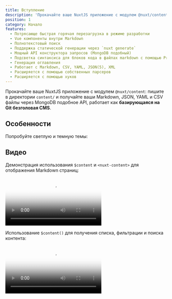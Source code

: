 ```yaml
---
title: Вступление
description: 'Прокачайте ваше NuxtJS приложение с модулем @nuxt/content: пишите в директории content/ и получайте ваши Markdown, JSON, YAML и CSV файлы через MongoDB подобное API, работает как базирующаяся на Git безголовая CMS.'
position: 1
category: Начало
features:
  - Потрясающе быстрая горячая перезагрузка в режиме разработки
  - Vue компоненты внутри Markdown
  - Полнотекстовый поиск
  - Поддержка статической генерации через `nuxt generate`
  - Мощный API конструктора запросов (MongoDB подобный)
  - Подсветка синтаксиса для блоков кода в файлах markdown с помощью PrismJS.
  - Генерация оглавления
  - Работает с Markdown, CSV, YAML, JSON(5), XML
  - Расширяется с помощью собственных парсеров
  - Расширяется с помощью хуков
---
```


Прокачайте ваше NuxtJS приложение с модулем `@nuxt/content`: пишите в директории `content/` и получайте ваши Markdown, JSON, YAML и CSV файлы через MongoDB подобное API, работает как **базирующаяся на Git безголовая CMS**.

## Особенности

<list :items="features"></list>

<p class="flex items-center">Попробуйте светлую и темную темы: <app-color-switcher class="inline-flex ml-2"></app-color-switcher></p>

## Видео

Демонстрация использования `$content` и `<nuxt-content>` для отображения Markdown страниц:

<video poster="https://res.cloudinary.com/nuxt/video/upload/v1588091670/nuxt-content_wxnjje.jpg" loop playsinline controls>
  <source src="https://res.cloudinary.com/nuxt/video/upload/v1588091670/nuxt-content_wxnjje.webm" type="video/webm" />
  <source src="https://res.cloudinary.com/nuxt/video/upload/v1588091670/nuxt-content_wxnjje.mp4" type="video/mp4" />
  <source src="https://res.cloudinary.com/nuxt/video/upload/v1588091670/nuxt-content_wxnjje.ogv" type="video/ogg" />
</video>

Использование `$content()` для получения списка, фильтрации и поиска контента:

<video poster="https://res.cloudinary.com/nuxt/video/upload/v1588095794/nuxt-content-movies_c0cq9p.jpg" loop playsinline controls>
  <source src="https://res.cloudinary.com/nuxt/video/upload/v1588095794/nuxt-content-movies_c0cq9p.webm" type="video/webm" />
  <source src="https://res.cloudinary.com/nuxt/video/upload/v1588095794/nuxt-content-movies_c0cq9p.mp4" type="video/mp4" />
  <source src="https://res.cloudinary.com/nuxt/video/upload/v1588095794/nuxt-content-movies_c0cq9p.ogv" type="video/ogg" />
</video>
